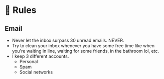# 📜 Rules

## Email

* Never let the inbox surpass 30 unread emails. NEVER.
* Try to clean your inbox whenever you have some free time like when you're waiting in line, waiting for some friends, in the bathroom lol, etc.
* I keep 3 different accounts.
  * Personal
  * Spam
  * Social networks

